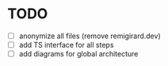 # TODO

 - [ ] anonymize all files (remove remigirard.dev)
 - [ ] add TS interface for all steps
 - [ ] add diagrams for global architecture